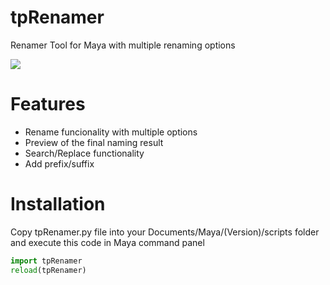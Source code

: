 # tpRenamer
Renamer Tool for Maya with multiple renaming options

![](http://cgart3d.com/wp-content/uploads/2017/08/tpRenamer.png)

Features
=========================================================
* Rename funcionality with multiple options
* Preview of the final naming result
* Search/Replace functionality
* Add prefix/suffix

Installation
=========================================================
Copy tpRenamer.py file into your Documents/Maya/(Version)/scripts folder and execute this code in Maya command panel

``` python
import tpRenamer
reload(tpRenamer)
```
